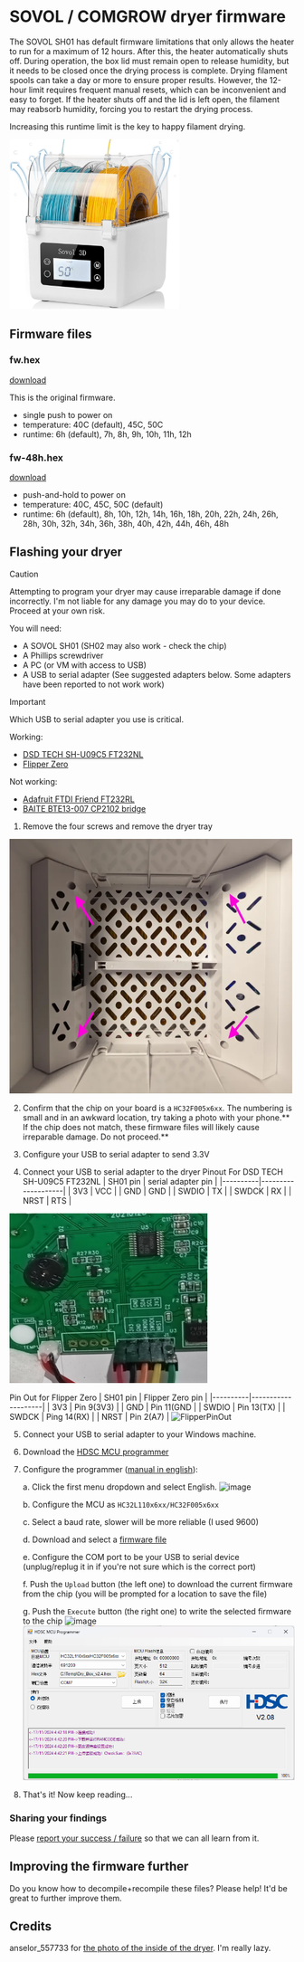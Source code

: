# SOVOL / COMGROW dryer firmware

The SOVOL SH01 has default firmware limitations that only allows the heater to run for a maximum of 12 hours. After this, the heater automatically shuts off. During operation, the box lid must remain open to release humidity, but it needs to be closed once the drying process is complete.
Drying filament spools can take a day or more to ensure proper results. However, the 12-hour limit requires frequent manual resets, which can be inconvenient and easy to forget. If the heater shuts off and the lid is left open, the filament may reabsorb humidity, forcing you to restart the drying process.

Increasing this runtime limit is the key to happy filament drying.

<img src="./sovol-sh01.jpg" alt="SOVOL SH01" width="300" height="300">

## Firmware files

### fw.hex

[download](./fw.hex)

This is the original firmware.

* single push to power on
* temperature: 40C (default), 45C, 50C
* runtime: 6h (default), 7h, 8h, 9h, 10h, 11h, 12h

### fw-48h.hex

[download](./fw-48h.hex)

* push-and-hold to power on
* temperature: 40C, 45C, 50C (default)
* runtime: 6h (default), 8h, 10h, 12h, 14h, 16h, 18h, 20h, 22h, 24h, 26h, 28h, 30h, 32h, 34h, 36h, 38h, 40h, 42h, 44h, 46h, 48h

## Flashing your dryer

> [!CAUTION]
> Attempting to program your dryer may cause irreparable damage if done incorrectly. I'm not liable for any damage you may do to your device. Proceed at your own risk.

You will need:

* A SOVOL SH01 (SH02 may also work - check the chip)
* A Phillips screwdriver
* A PC (or VM with access to USB)
* A USB to serial adapter (See suggested adapters below. Some adapters have been reported to not work work)

> [!IMPORTANT]
> Which USB to serial adapter you use is critical.
>
> Working:
> * [DSD TECH SH-U09C5 FT232NL](https://a.co/d/hOHlUrl)
> * [Flipper Zero](https://shop.flipperzero.one/)
> 
> Not working:
> * [Adafruit FTDI Friend FT232RL](https://www.adafruit.com/product/284)
> * [BAITE BTE13-007 CP2102 bridge](https://www.taydaelectronics.com/datasheets/files/A-1991.pdf)

1. Remove the four screws and remove the dryer tray

<img src="./tray-screws.webp" alt="4 dryer tray screws" width="500" height="450">

2. Confirm that the chip on your board is a `HC32F005x6xx`. The numbering is small and in an awkward location, try taking a photo with your phone.** If the chip does not match, these firmware files will likely cause irreparable damage. Do not proceed.**

3. Configure your USB to serial adapter to send 3.3V

4. Connect your USB to serial adapter to the dryer
Pinout For DSD TECH SH-U09C5 FT232NL
| SH01 pin | serial adapter pin |
|----------|--------------------|
| 3V3      | VCC                |
| GND      | GND                |
| SWDIO    | TX                 |
| SWDCK    | RX                 |
| NRST     | RTS                |
<img src="./swd-pins.jpg" alt="SWD pins" width="350" height="300">

Pin Out for Flipper Zero
| SH01 pin |  Flipper Zero pin  |
|----------|--------------------|
| 3V3      | Pin 9(3V3)         |
| GND      | Pin 11(GND         |
| SWDIO    | Pin 13(TX)         |
| SWDCK    | Ping 14(RX)        |
| NRST     | Pin 2(A7)          |
<img src="https://github.com/user-attachments/assets/a3a1a3ad-d195-4e77-aad3-2fe450fcdab6" alt="FlipperPinOut" width="250" height="400">

5. Connect your USB to serial adapter to your Windows machine.

6. Download the [HDSC MCU programmer](https://github.com/Xinyuan-LilyGO/T-HC32/blob/main/tools/HDSC%20ISP.zip)

7. Configure the programmer ([manual in english](./hdsc-mcu-programmer-manual-en.pdf)):

	a. Click the first menu dropdown and select English.
	![image](https://github.com/user-attachments/assets/c3401262-c895-4c6e-a12d-7dba9275eabb)

	b. Configure the MCU as `HC32L110x6xx/HC32F005x6xx`

	c. Select a baud rate, slower will be more reliable (I used 9600)

	d. Download and select a [firmware file](#firmware%20files)

	e. Configure the COM port to be your USB to serial device (unplug/replug it in if you're not sure which is the correct port)

	f. Push the `Upload` button (the left one) to download the current firmware from the chip (you will be prompted for a location to save the file)

 	g. Push the `Execute` button (the right one) to write the selected firmware to the chip
	![image](https://github.com/user-attachments/assets/607346a8-5554-4a23-a255-7bee1ebc0e45)
	![HDSC MCU Programmer](./hdsc-mcu-programmer.png)

9. That's it! Now keep reading...

### Sharing your findings

Please [report your success / failure](https://github.com/rcambrj/sovol-dryer-firmware/discussions/new?category=reports-of-success-failure&title=It+worked+/+didn't+work&body=*+Dryer+brand+%26%20model:%20eg.%20SOVOL%20SH01%0A*%20Chip%20identifier:%20eg%20HC32F005x6xx%0A*%20USB%20to%20serial%20adapter:%20eg.%20DSD%20TECH%20SH-U09C5) so that we can all learn from it.

## Improving the firmware further

Do you know how to decompile+recompile these files? Please help! It'd be great to further improve them.

## Credits

anselor_557733 for [the photo of the inside of the dryer](https://www.printables.com/model/734639-custom-insert-for-sovol-sh01-comgrow-filament-drye). I'm really lazy.
